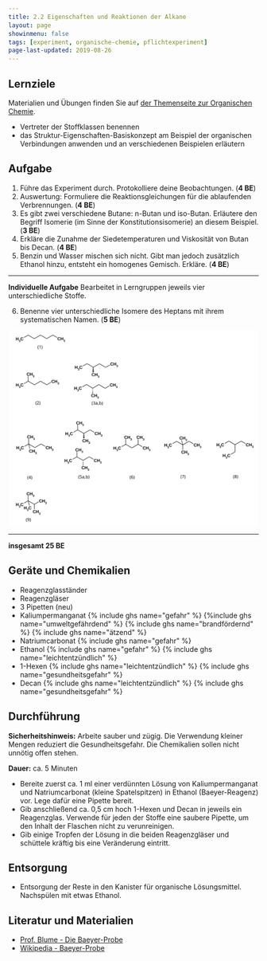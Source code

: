 ```yaml
---
title: 2.2 Eigenschaften und Reaktionen der Alkane
layout: page
showinmenu: false
tags: [experiment, organische-chemie, pflichtexperiment]
page-last-updated: 2019-08-26
---
```


## Lernziele

Materialien und Übungen finden Sie auf [der Themenseite zur Organischen Chemie](/themen/organische-chemie).

- Vertreter der Stoffklassen benennen
- das Struktur-Eigenschaften-Basiskonzept am Beispiel der organischen Verbindungen anwenden und an verschiedenen Beispielen erläutern

## Aufgabe

1. Führe das Experiment durch. Protokolliere deine Beobachtungen. (**4 BE**)
2. Auswertung: Formuliere die Reaktionsgleichungen für die ablaufenden Verbrennungen. (**4 BE**)
3. Es gibt zwei verschiedene Butane: n-Butan und iso-Butan. Erläutere den Begriff Isomerie (im Sinne der Konstitutionsisomerie) an diesem Beispiel. (**3 BE**)
4. Erkläre die Zunahme der Siedetemperaturen und Viskosität von Butan bis Decan. (**4 BE**)
5. Benzin und Wasser mischen sich nicht. Gibt man jedoch zusätzlich Ethanol hinzu, entsteht ein homogenes Gemisch. Erkläre. (**4 BE**)

---

**Individuelle Aufgabe** Bearbeitet in Lerngruppen jeweils vier unterschiedliche Stoffe.

6. Benenne vier unterschiedliche Isomere des Heptans mit ihrem systematischen Namen. (**5 BE**)

<a href="/images/heptanisomere.svg"><img src="/images/heptanisomere.svg" alt="Isomere des Heptans"></img></a>

---

**insgesamt 25 BE**

## Geräte und Chemikalien

- Reagenzglasständer
- Reagenzgläser
- 3 Pipetten (neu)
- Kaliumpermanganat {% include ghs name="gefahr" %} {%include ghs name="umweltgefährdend" %} {% include ghs name="brandfördernd" %} {% include ghs name="ätzend" %}
- Natriumcarbonat {% include ghs name="gefahr" %}
- Ethanol {% include ghs name="gefahr" %} {% include ghs name="leichtentzündlich" %}
- 1-Hexen {% include ghs name="leichtentzündlich" %} {% include ghs name="gesundheitsgefahr" %}
- Decan {% include ghs name="leichtentzündlich" %} {% include ghs name="gesundheitsgefahr" %}

## Durchführung

**Sicherheitshinweis:** Arbeite sauber und zügig. Die Verwendung kleiner Mengen reduziert die Gesundheitsgefahr. Die Chemikalien sollen nicht unnötig offen stehen.

**Dauer:** ca. 5 Minuten

- Bereite zuerst ca. 1 ml einer verdünnten Lösung von Kaliumpermanganat und Natriumcarbonat (kleine Spatelspitzen) in Ethanol (Baeyer-Reagenz) vor. Lege dafür eine Pipette bereit.
- Gib anschließend ca. 0,5 cm hoch 1-Hexen und Decan in jeweils ein Reagenzglas. Verwende für jeden der Stoffe eine saubere Pipette, um den Inhalt der Flaschen nicht zu verunreinigen.
- Gib einige Tropfen der Lösung in die beiden Reagenzgläser und schüttele kräftig bis eine Veränderung eintritt.

## Entsorgung

- Entsorgung der Reste in den Kanister für organische Lösungsmittel. Nachspülen mit etwas Ethanol.

## Literatur und Materialien

- [Prof. Blume - Die Baeyer-Probe](http://www.chemieunterricht.de/dc2/ch/cht-105.htm)
- [Wikipedia - Baeyer-Probe](https://de.wikipedia.org/wiki/Baeyer-Probe)
